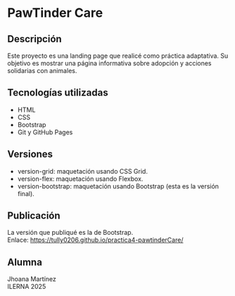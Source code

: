 # PawTinder Care

## Descripción
Este proyecto es una landing page que realicé como práctica adaptativa. Su objetivo es mostrar una página informativa sobre adopción y acciones solidarias con animales.  

## Tecnologías utilizadas
- HTML  
- CSS  
- Bootstrap  
- Git y GitHub Pages  

## Versiones
- version-grid: maquetación usando CSS Grid.  
- version-flex: maquetación usando Flexbox.  
- version-bootstrap: maquetación usando Bootstrap (esta es la versión final).  

## Publicación
La versión que publiqué es la de Bootstrap.  
Enlace: https://tully0206.github.io/practica4-pawtinderCare/

## Alumna
Jhoana Martínez  
ILERNA 2025
